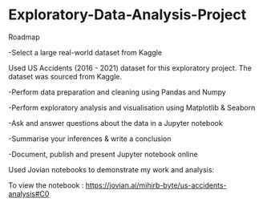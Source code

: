 # Exploratory-Data-Analysis-Project

Roadmap

-Select a large real-world dataset from Kaggle

Used US Accidents (2016 - 2021) dataset for this exploratory project. The dataset was sourced from Kaggle.


-Perform data preparation and cleaning using Pandas and Numpy

-Perform exploratory analysis and visualisation using Matplotlib & Seaborn

-Ask and answer questions about the data in a Jupyter notebook

-Summarise your inferences & write a conclusion

-Document, publish and present Jupyter notebook online

Used Jovian notebooks to demonstrate my work and analysis:

To view the notebook : https://jovian.ai/mihirb-byte/us-accidents-analysis#C0

